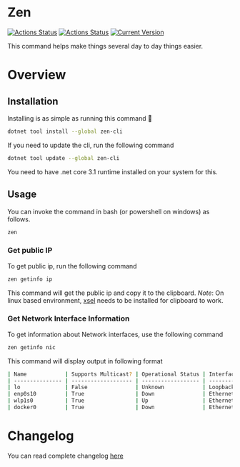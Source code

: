# Zen
[![Actions Status](https://github.com/WajahatAliAbid/zen-cli/workflows/.NET%20Core%20Build/badge.svg?branch=main)](https://github.com/WajahatAliAbid/zen-cli/actions) [![Actions Status](https://github.com/WajahatAliAbid/zen-cli/workflows/.NET%20Core%20Publish/badge.svg)](https://github.com/WajahatAliAbid/zen-cli/actions) [![Current Version](https://img.shields.io/badge/Version-0.0.1-brightgreen?logo=nuget&labelColor=30363D)](./CHANGELOG.md#001--2021-06-10)

This command helps make things several day to day things easier.

# Overview
## Installation
Installing is as simple as running this command 🤟
```bash
dotnet tool install --global zen-cli
```
If you need to update the cli, run the following command
```bash
dotnet tool update --global zen-cli
```
You need to have .net core 3.1 runtime installed on your system for this.

## Usage
You can invoke the command in bash (or powershell on windows) as follows.
```bash
zen
```
### Get public IP
To get public ip, run the following command
```bash
zen getinfo ip
```
This command will get the public ip and copy it to the clipboard.
*Note*: On linux based environment, [xsel](https://linux.die.net/man/1/xsel) needs to be installed for clipboard to work.

### Get Network Interface Information
To get information about Network interfaces, use the following command
```bash
zen getinfo nic
```

This command will display output in following format
```bash
| Name            | Supports Multicast? | Operational Status | Interface Type | DNS Enabled? | Gateway     |
| --------------- | ------------------- | ------------------ | -------------- | ------------ | ----------- |
| lo              | False               | Unknown            | Loopback       | True         |             |
| enp0s10         | True                | Down               | Ethernet       | True         |             |
| wlp1s0          | True                | Up                 | Ethernet       | True         | 192.168.4.1 |
| docker0         | True                | Down               | Ethernet       | True         |             |
```

# Changelog
You can read complete changelog [here](./CHANGELOG.md)